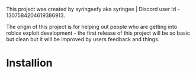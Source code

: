 This project was created by syringeefy aka syringee | Discord user Id - 1307584204619386913.

The origin of this project is for helping out people who are getting into roblox exploit development - the first release of this project will be so basic but clean but it will be improved by users feedback and things.

# Installion